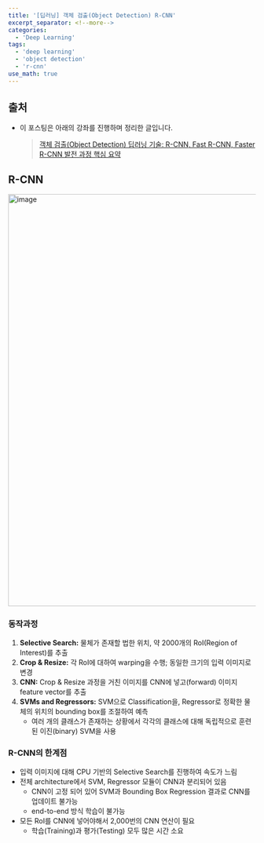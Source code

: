 ```yaml
---
title: '[딥러닝] 객체 검출(Object Detection) R-CNN'
excerpt_separator: <!--more-->
categories:
  - 'Deep Learning'
tags:
  - 'deep learning'
  - 'object detection'
  - 'r-cnn'
use_math: true
---
```


## 출처

- 이 포스팅은 아래의 강좌를 진행하며 정리한 글입니다.
  > [객체 검출(Object Detection) 딥러닝 기술: R-CNN, Fast R-CNN, Faster R-CNN 발전 과정 핵심 요약](https://youtu.be/jqNCdjOB15s)

## R-CNN

<img width="840" alt="image" src="https://user-images.githubusercontent.com/59808674/173185820-6818ba3d-b04a-4109-a952-8f8ea30c803f.png">

### 동작과정

1. **Selective Search:** 물체가 존재할 법한 위치, 약 2000개의 RoI(Region of Interest)를 추출
2. **Crop & Resize:** 각 RoI에 대하여 warping을 수행; 동일한 크기의 입력 이미지로 변경
3. **CNN:** Crop & Resize 과정을 거친 이미지를 CNN에 넣고(forward) 이미지 feature vector를 추출
4. **SVMs and Regressors:** SVM으로 Classification을, Regressor로 정확한 물체의 위치의 bounding box를 조절하여 예측
    - 여러 개의 클래스가 존재하는 상황에서 각각의 클래스에 대해 독립적으로 훈련된 이진(binary) SVM을 사용  

### R-CNN의 한계점

- 입력 이미지에 대해 CPU 기반의 Selective Search를 진행하여 속도가 느림
- 전체 architecture에서 SVM, Regressor 모듈이 CNN과 분리되어 있음
  - CNN이 고정 되어 있어 SVM과 Bounding Box Regression 결과로 CNN를 업데이트 불가능
  - end-to-end 방식 학습이 불가능
- 모든 RoI를 CNN에 넣어야해서 2,000번의 CNN 연산이 필요
  - 학습(Training)과 평가(Testing) 모두 많은 시간 소요